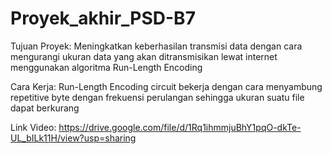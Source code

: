 # Proyek_akhir_PSD-B7
Tujuan Proyek:
Meningkatkan keberhasilan transmisi data dengan cara mengurangi ukuran data yang akan ditransmisikan lewat internet menggunakan algoritma Run-Length Encoding


Cara Kerja:
Run-Length Encoding circuit bekerja dengan cara menyambung repetitive byte dengan frekuensi perulangan sehingga ukuran suatu file dapat berkurang

Link Video:
https://drive.google.com/file/d/1Rq1ihmmjuBhY1pqO-dkTe-UL_bILk11H/view?usp=sharing

